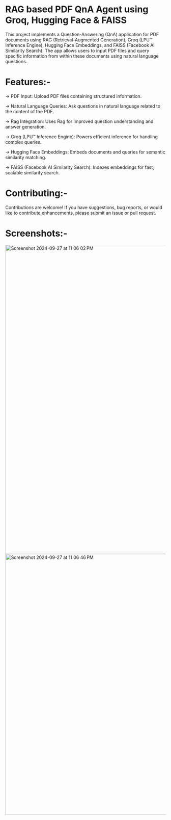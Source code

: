 # RAG based PDF QnA Agent using Groq, Hugging Face & FAISS
This project implements a Question-Answering (QnA) application for PDF documents using RAG (Retrieval-Augmented Generation), Groq (LPU™ Inference Engine), Hugging Face Embeddings, and FAISS (Facebook AI Similarity Search). The app allows users to input PDF files and query specific information from within these documents using natural language questions.

# Features:-

-> PDF Input: Upload PDF files containing structured information.

-> Natural Language Queries: Ask questions in natural language related to the content of the PDF.

-> Rag Integration: Uses Rag for improved question understanding and answer generation.

-> Groq (LPU™ Inference Engine): Powers efficient inference for handling complex queries.

-> Hugging Face Embeddings: Embeds documents and queries for semantic similarity matching.

-> FAISS (Facebook AI Similarity Search): Indexes embeddings for fast, scalable similarity search.

# Contributing:-

Contributions are welcome! If you have suggestions, bug reports, or would like to contribute enhancements, please submit an issue or pull request.

# Screenshots:-
<img width="970" alt="Screenshot 2024-09-27 at 11 06 02 PM" src="https://github.com/user-attachments/assets/93204e91-ad36-41f3-928b-daffe8aad7a4">
<img width="818" alt="Screenshot 2024-09-27 at 11 06 46 PM" src="https://github.com/user-attachments/assets/5bde8da4-d11e-4de7-a80c-2c3f84ce8892">


